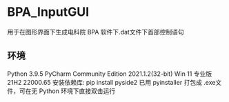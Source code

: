 # BPA_InputGUI
用于在图形界面下生成电科院 BPA 软件下.dat文件下首部控制语句
## 环境
Python 3.9.5
PyCharm Community Edition 2021.1.2(32-bit)
Win 11 专业版 21H2 22000.65
安装依赖库: pip install pyside2
已用 pyinstaller 打包成 .exe文件，可在无 Python 环境下直接双击运行
